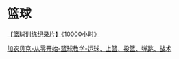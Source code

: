 # 篮球

[【篮球训练纪录片】《10000小时》](https://www.bilibili.com/video/av2659444?from=search&seid=16648215536461806500)

[加农贝克-从零开始-篮球教学-运球、上篮、投篮、弹跳、战术](https://www.bilibili.com/video/av21978826?from=search&seid=7258058143093887955)